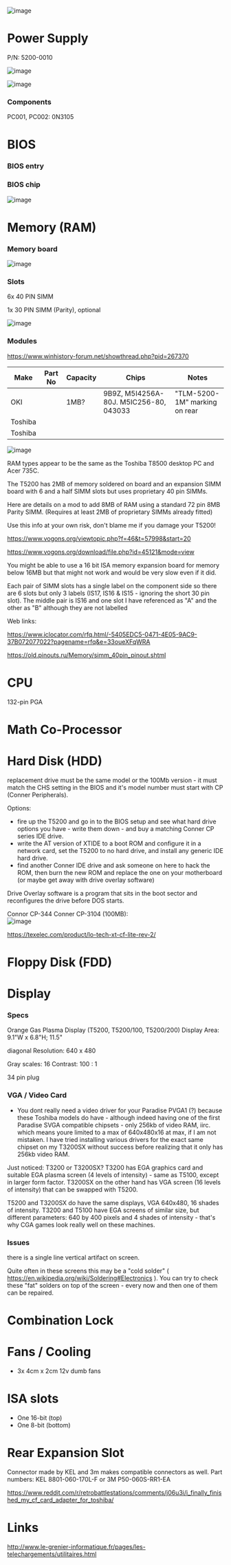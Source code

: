 ![image](https://user-images.githubusercontent.com/38451588/129733966-22ee7865-65f6-43b2-9c47-891b78e0b54f.png)


# Power Supply
P/N: 5200-0010 


![image](https://user-images.githubusercontent.com/38451588/129731104-cbda1bd7-740c-4aaa-bf04-e68c6f322636.png)

![image](https://user-images.githubusercontent.com/38451588/129731131-282254ee-aae3-4a3a-9ddc-ed9c00d45409.png)

### Components

PC001, PC002: 0N3105



# BIOS

### BIOS entry


### BIOS chip

![image](https://user-images.githubusercontent.com/38451588/129731323-b3285d0e-eee0-4757-96bb-07222fd3d0ee.png)


# Memory (RAM)

### Memory board

![image](https://user-images.githubusercontent.com/38451588/132091941-90e3593b-97c7-41dc-ae5d-c5e213af373b.png)



### Slots

6x 40 PIN SIMM 

1x 30 PIN SIMM (Parity), optional 

![image](https://user-images.githubusercontent.com/38451588/130006005-8cf8ff80-3ef5-4474-afec-e8a421e00806.png)

 
### Modules


https://www.winhistory-forum.net/showthread.php?pid=267370


| Make | Part No | Capacity | Chips | Notes |
|-|-|-|-|-|
| OKI | | 1MB? | 9B9Z, M5I4256A-80J. M5IC256-80, 043033 | "TLM-5200-1M" marking on rear |
| Toshiba | ||||
| Toshiba | ||||


![image](https://user-images.githubusercontent.com/38451588/131814713-3a018a9b-c1a4-4653-b876-926c3b7e0334.png)


RAM types appear to be the same as the Toshiba T8500 desktop PC and Acer 735C.  

The T5200 has 2MB of memory soldered on board and an expansion SIMM board with 6 and a half SIMM slots but uses proprietary 40 pin SIMMs. 

 Here are details on a mod to add 8MB of RAM using a standard 72 pin 8MB Parity SIMM. (Requires at least 2MB of proprietary SIMMs already fitted) 

 Use this info at your own risk, don't blame me if you damage your T5200! 


https://www.vogons.org/viewtopic.php?f=46&t=57998&start=20 


https://www.vogons.org/download/file.php?id=45121&mode=view 

You might be able to use a 16 bit ISA memory expansion board for memory below 16MB but that might not work and would be very slow even if it did. 

 

Each pair of SIMM slots has a single label on the component side so there are 6 slots but only 3 labels (IS17, IS16 & IS15 - ignoring the short 30 pin slot). The middle pair is IS16 and one slot I have referenced as "A" and the other as "B" although they are not labelled 


Web links: 

https://www.iclocator.com/rfq.html/-5405EDC5-0471-4E05-9AC9-37B072077022?pagename=rfq&e=33oueXFqWRA 

 

https://old.pinouts.ru/Memory/simm_40pin_pinout.shtml 


# CPU

132-pin PGA

# Math Co-Processor

# Hard Disk (HDD)

 replacement drive must be the same model or the 100Mb version - it must match the CHS setting in the BIOS and it's model number must start with CP (Conner Peripherals).
 
 Options:
- fire up the T5200 and go in to the BIOS setup and see what hard drive options you have - write them down - and buy a matching Conner CP series IDE drive.
- write the AT version of XTIDE to a boot ROM and configure it in a network card, set the T5200 to no hard drive, and install any generic IDE hard drive.
- find another Conner IDE drive and ask someone on here to hack the ROM, then burn the new ROM and replace the one on your motherboard (or maybe get away with drive overlay software)

 Drive Overlay software is a program that sits in the boot sector and reconfigures the drive before DOS starts.
 
  Connor CP-344
Conner CP-3104 (100MB):  
  ![image](https://user-images.githubusercontent.com/38451588/138080146-abbab5ef-eec3-4edc-b8d1-839683fb0211.png)


https://texelec.com/product/lo-tech-xt-cf-lite-rev-2/


# Floppy Disk (FDD)

# Display

### Specs
Orange Gas Plasma Display (T5200, T5200/100, T5200/200) Display Area: 9.1"W x 6.8"H; 11.5"  

diagonal Resolution: 640 x 480 

Gray scales: 16 Contrast: 100 : 1 

34 pin plug 

### VGA / Video Card

- You dont really need a video driver for your Paradise PVGA1 (?) because these Toshiba models do have - although indeed having one of the first Paradise SVGA compatible chipsets - only 256kb of video RAM, iirc. which means youre limited to a max of 640x480x16 at max, if I am not mistaken. I have tried installing various drivers for the exact same chipset on my T3200SX without success before realizing that it only has 256kb video RAM. 

 
Just noticed: T3200 or T3200SX? T3200 has EGA graphics card and suitable EGA plasma screen (4 levels of intensity) - same as T5100, except in larger form factor. T3200SX on the other hand has VGA screen (16 levels of intensity) that can be swapped with T5200. 

T5200 and T3200SX do have the same displays, VGA 640x480, 16 shades of intensity. T3200 and T5100 have EGA screens of similar size, but different parameters: 640 by 400 pixels and 4 shades of intensity - that's why CGA games look really well on these machines. 

### Issues 
there is a single line vertical artifact on screen.  

Quite often in these screens this may be a "cold solder" ( https://en.wikipedia.org/wiki/Soldering#Electronics ). You can try to check these "fat" solders on top of the screen - every now and then one of them can be repaired. 
 

# Combination Lock

# Fans / Cooling

- 3x 4cm x 2cm 12v dumb fans 

# ISA slots
 - One 16-bit (top)
 - One 8-bit (bottom)

# Rear Expansion Slot

Connector made by KEL and 3m makes compatible connectors as well. Part numbers: KEL 8801-060-170L-F or 3M P50-060S-RR1-EA 

 https://www.reddit.com/r/retrobattlestations/comments/j06u3i/i_finally_finished_my_cf_card_adapter_for_toshiba/ 

 
# Links

http://www.le-grenier-informatique.fr/pages/les-telechargements/utilitaires.html
 
